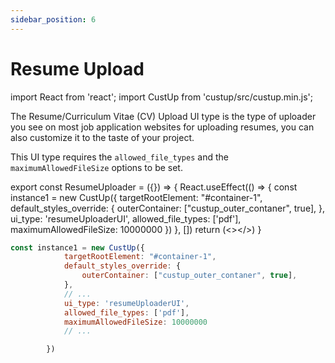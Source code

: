 ```yaml
---
sidebar_position: 6
---
```


# Resume Upload

import React from 'react';
import CustUp from 'custup/src/custup.min.js';

The Resume/Curriculum Vitae (CV) Upload UI type is the type of uploader you see on most job application websites for uploading resumes, you can also customize it to the taste of your project.  
  
This UI type requires the `allowed_file_types` and the `maximumAllowedFileSize` options to be set.

export const ResumeUploader = ({}) => {
    React.useEffect(() => {
        const instance1 = new CustUp({
            targetRootElement: "#container-1",
            default_styles_override: {
                outerContainer: ["custup_outer_contaner", true],
            },
            ui_type: 'resumeUploaderUI',
            allowed_file_types: ['pdf'],
            maximumAllowedFileSize: 10000000
        })
    }, [])
    return (<></>)
}

<div id="container-1" style={{marginBottom: 15}}></div>

<ResumeUploader />  
  
```js title="index.js"
const instance1 = new CustUp({
            targetRootElement: "#container-1",
            default_styles_override: {
                outerContainer: ["custup_outer_contaner", true],
            },
            // ...
            ui_type: 'resumeUploaderUI',
            allowed_file_types: ['pdf'],
            maximumAllowedFileSize: 10000000
            // ...

        })
```
